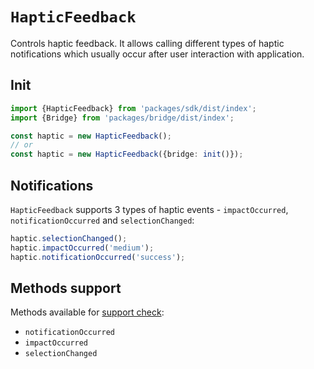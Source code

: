 # `HapticFeedback`

Controls haptic feedback. It allows calling different types of
haptic notifications which usually occur after user interaction with
application.

## Init

```typescript
import {HapticFeedback} from 'packages/sdk/dist/index';
import {Bridge} from 'packages/bridge/dist/index';

const haptic = new HapticFeedback();
// or
const haptic = new HapticFeedback({bridge: init()});
```

## Notifications

`HapticFeedback` supports 3 types of haptic events -
`impactOccurred`, `notificationOccurred` and `selectionChanged`:

```typescript
haptic.selectionChanged();
haptic.impactOccurred('medium');
haptic.notificationOccurred('success');
```

## Methods support

Methods available for [support check](../about#methods-support):

- `notificationOccurred`
- `impactOccurred`
- `selectionChanged`